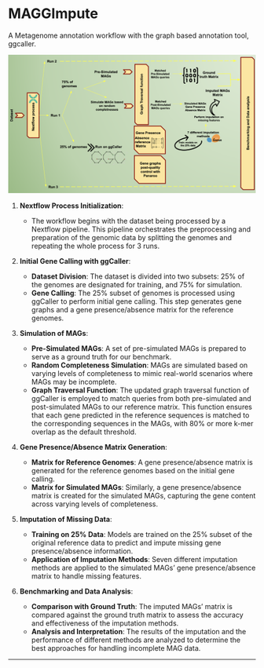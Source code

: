 # MAGGImpute
 A Metagenome annotation workflow with the graph based annotation tool, ggcaller.



![Workflow](workflow/MAGGImpute_workflow.png)



1. **Nextflow Process Initialization**:
   - The workflow begins with the dataset being processed by a Nextflow pipeline. This pipeline orchestrates the preprocessing and preparation of the genomic data by splitting the genomes and repeating the whole process for 3 runs.

2. **Initial Gene Calling with ggCaller**:
   - **Dataset Division**: The dataset is divided into two subsets: 25% of the genomes are designated for training, and 75% for simulation.
   - **Gene Calling**: The 25% subset of genomes is processed using ggCaller to perform initial gene calling. This step generates gene graphs and a gene presence/absence matrix for the reference genomes.

3. **Simulation of MAGs**:
   - **Pre-Simulated MAGs**: A set of pre-simulated MAGs is prepared to serve as a ground truth for our benchmark.
   - **Random Completeness Simulation**: MAGs are simulated based on varying levels of completeness to mimic real-world scenarios where MAGs may be incomplete.
   - **Graph Traversal Function**: The updated graph traversal function of ggCaller is employed to match queries from both pre-simulated and post-simulated MAGs to our reference matrix. This function ensures that each gene predicted in the reference sequences is matched to the corresponding sequences in the MAGs, with 80% or more k-mer overlap as the default threshold.

4. **Gene Presence/Absence Matrix Generation**:
   - **Matrix for Reference Genomes**: A gene presence/absence matrix is generated for the reference genomes based on the initial gene calling.
   - **Matrix for Simulated MAGs**: Similarly, a gene presence/absence matrix is created for the simulated MAGs, capturing the gene content across varying levels of completeness.

5. **Imputation of Missing Data**:
   - **Training on 25% Data**: Models are trained on the 25% subset of the original reference data to predict and impute missing gene presence/absence information.
   - **Application of Imputation Methods**: Seven different imputation methods are applied to the simulated MAGs’ gene presence/absence matrix to handle missing features.

6. **Benchmarking and Data Analysis**:
   - **Comparison with Ground Truth**: The imputed MAGs’ matrix is compared against the ground truth matrix to assess the accuracy and effectiveness of the imputation methods.
   - **Analysis and Interpretation**: The results of the imputation and the performance of different methods are analyzed to determine the best approaches for handling incomplete MAG data.

---
